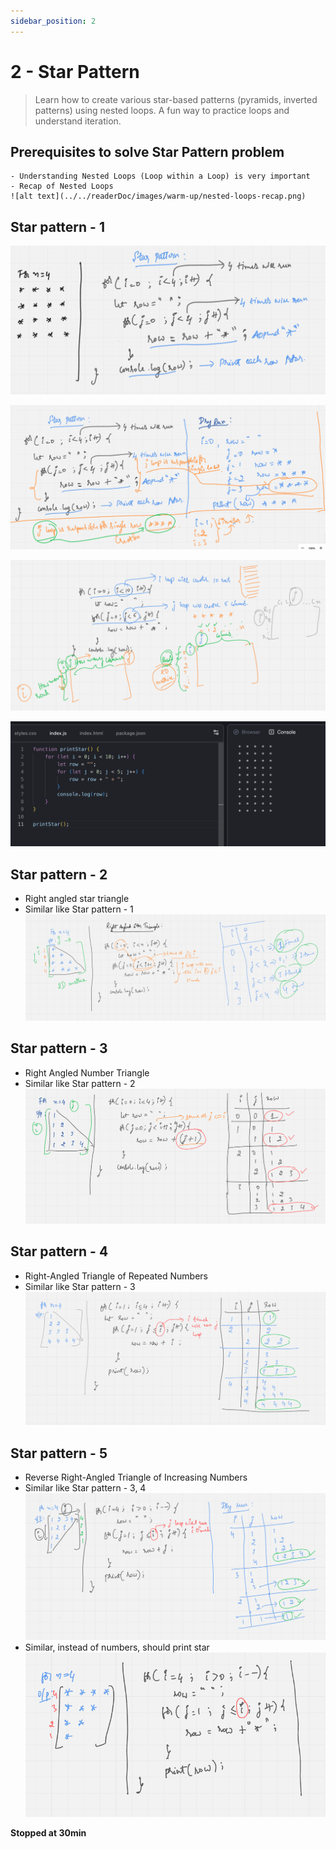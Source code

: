 ```yaml
---
sidebar_position: 2
---
```


# 2 - Star Pattern

> Learn how to create various star-based patterns (pyramids, inverted patterns) using nested loops. A fun way to practice loops and understand iteration.

## Prerequisites to solve Star Pattern problem

    - Understanding Nested Loops (Loop within a Loop) is very important
    - Recap of Nested Loops
    ![alt text](../../readerDoc/images/warm-up/nested-loops-recap.png)

## Star pattern - 1

![alt text](../../readerDoc/images/warm-up/star-pattern-1.png)

![alt text](../../readerDoc/images/warm-up/star-pattern-1-dry-run.png)

![alt text](../../readerDoc/images/warm-up/star-pattern-1-row-column.png)

![alt text](../../readerDoc/images/warm-up/star-pattern-1-demo.png)

## Star pattern - 2

- Right angled star triangle
- Similar like Star pattern - 1
  ![alt text](../../readerDoc/images/warm-up/star-pattern-2-dry-run.png)

## Star pattern - 3

- Right Angled Number Triangle
- Similar like Star pattern - 2
  ![alt text](../../readerDoc/images/warm-up/star-pattern-3-dry-run.png)

## Star pattern - 4

- Right-Angled Triangle of Repeated Numbers
- Similar like Star pattern - 3
  ![alt text](../../readerDoc/images/warm-up/star-pattern-4-dry-run.png)

## Star pattern - 5

- Reverse Right-Angled Triangle of Increasing Numbers
- Similar like Star pattern - 3, 4
  ![alt text](../../readerDoc/images/warm-up/star-pattern-5-dry-run.png)
- Similar, instead of numbers, should print star
  ![alt text](../../readerDoc/images/warm-up/star-pattern-5.1-dry-run.png)

**Stopped at 30min**
